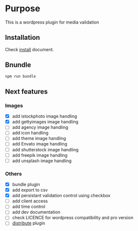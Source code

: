 # Purpose

This is a wordpress plugin for media validation

## Installation

Check [install](./doc/INSTALL.md) document.

## Bnundle

```bash
npm run bundle
```

## Next features

### Images

- [x] add istockphoto image handling
- [x] add gettyimages image handling
- [ ] add agency image handling
- [ ] add icon handling
- [ ] add theme image handling
- [ ] add Envato image handling
- [ ] add shutterstock image handling
- [ ] add freepik image handling
- [ ] add unsplash image handling

### Others

- [x] bundle plugin
- [x] add export to csv
- [x] add persistant validation control using checkbox
- [ ] add client access
- [ ] add time control
- [ ] add dev documentation
- [ ] check LICENCE for wordpress compatibility and pro version
- [ ] [distribute](https://www.dreamhost.com/blog/how-to-create-your-first-wordpress-plugin/) plugin
